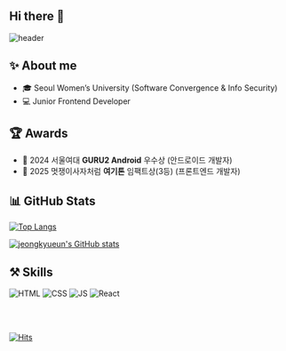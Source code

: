 ## Hi there 👋

<!--
**jeongkyueun/jeongkyueun** is a ✨ _special_ ✨ repository because its `README.md` (this file) appears on your GitHub profile.

Here are some ideas to get you started:

- 🔭 I’m currently working on ...
- 🌱 I’m currently learning ...
- 👯 I’m looking to collaborate on ...
- 🤔 I’m looking for help with ...
- 💬 Ask me about ...
- 📫 How to reach me: ...
- 😄 Pronouns: ...
- ⚡ Fun fact: ...
-->


![header](https://capsule-render.vercel.app/api?type=waving&color=0:9796f0,100:fbc7d4&height=300&section=header&text=Kyueun's%20Git%20Hub&fontSize=55&fontAlignY=38&animation=fadeIn&desc=To%20become%20a%20better%20developer.&descAlignY=51&descAlign=57&fontColor=FFFFFF)
  
## ✨ About me

- 🎓 Seoul Women’s University (Software Convergence & Info Security)
- 💻 Junior Frontend Developer


## 🏆 Awards
- 🥇 2024 서울여대 **GURU2 Android** 우수상 (안드로이드 개발자)
- 🥇 2025 멋쟁이사자처럼 **여기톤** 임팩트상(3등) (프론트엔드 개발자)

## 📊 GitHub Stats

<!--// username뒤에 here을 본인 user name으로 바꾸면 된다.-->
[![Top Langs](https://github-readme-stats.vercel.app/api/top-langs/?username=jeongkyueun&layout=compact)](https://github.com/jeongkyueun/github-readme-stats)

[![jeongkyueun's GitHub stats](https://github-readme-stats.vercel.app/api?username=jeongkyueun&show_icons=true&theme=gradient)](https://github.com/anuraghazra/github-readme-stats)


## ⚒ Skills 
![HTML](https://img.shields.io/badge/HTML-F16529?style=flat-square&logo=HTML5&logoColor=white) ![CSS](https://img.shields.io/badge/CSS-33AADD?style=flat-square&logo=CSS3&logoColor=white) ![JS](https://img.shields.io/badge/JavaScript-F7DF1E?style=flat-square&logo=JavaScript&logoColor=black) ![React](https://img.shields.io/badge/React.js-53C1DE?style=flat-square&logo=React&logoColor=white)

<!-- ![JS](https://img.shields.io/badge/JavaScript-F7DF1E?style=flat-square&logo=JavaScript&logoColor=black) ![React](https://img.shields.io/badge/React.js-53C1DE?style=flat-square&logo=React&logoColor=white)-->

<br />

<br />
  
[![Hits](https://hits.seeyoufarm.com/api/count/incr/badge.svg?url=https%3A%2F%2Fgithub.com%2Fheyiminhye&count_bg=%23AAAAAA&title_bg=%23AAAAAA&icon=github.svg&icon_color=%23FFFFFF&title=Hits&edge_flat=true)](https://hits.seeyoufarm.com)

<!--
![Anurag's GitHub stats](https://github-readme-stats.vercel.app/api?username=jeongkyueun&show_icons=true&theme=radical)-->

